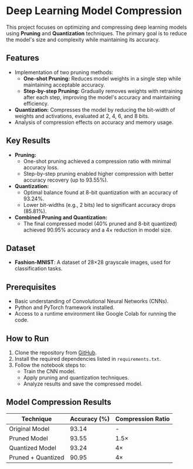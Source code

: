 # Deep Learning Model Compression 

This project focuses on optimizing and compressing deep learning models using **Pruning** and **Quantization** techniques. The primary goal is to reduce the model's size and complexity while maintaining its accuracy.

## Features
- Implementation of two pruning methods:
  - **One-shot Pruning:** Reduces model weights in a single step while maintaining acceptable accuracy.
  - **Step-by-step Pruning:** Gradually removes weights with retraining after each step, improving the model's accuracy and maintaining efficiency.
- **Quantization:** Compresses the model by reducing the bit-width of weights and activations, evaluated at 2, 4, 6, and 8 bits.
- Analysis of compression effects on accuracy and memory usage.

## Key Results
- **Pruning:**
  - One-shot pruning achieved a compression ratio with minimal accuracy loss.
  - Step-by-step pruning enabled higher compression with better accuracy recovery (up to 93.55%).
- **Quantization:**
  - Optimal balance found at 8-bit quantization with an accuracy of 93.24%.
  - Lower bit-widths (e.g., 2 bits) led to significant accuracy drops (85.81%).
- **Combined Pruning and Quantization:**
  - The final compressed model (40% pruned and 8-bit quantized) achieved 90.95% accuracy and a 4× reduction in model size.

## Dataset
- **Fashion-MNIST**: A dataset of 28×28 grayscale images, used for classification tasks.

## Prerequisites
- Basic understanding of Convolutional Neural Networks (CNNs).
- Python and PyTorch framework installed.
- Access to a runtime environment like Google Colab for running the code.

## How to Run
1. Clone the repository from [GitHub](https://github.com/Alighorbani1380).
2. Install the required dependencies listed in `requirements.txt`.
3. Follow the notebook steps to:
   - Train the CNN model.
   - Apply pruning and quantization techniques.
   - Analyze results and save the compressed model.

## Model Compression Results
| Technique          | Accuracy (%) | Compression Ratio | 
|--------------------|--------------|-------------------|
| Original Model     | 93.14        | -                 |
| Pruned Model       | 93.55        | 1.5×             |
| Quantized Model    | 93.24        | 4×               |
| Pruned + Quantized | 90.95        | 4×               |

